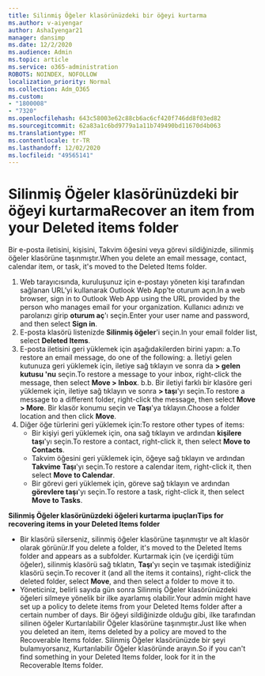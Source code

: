 ```yaml
---
title: Silinmiş Öğeler klasörünüzdeki bir öğeyi kurtarma
ms.author: v-aiyengar
author: AshaIyengar21
manager: dansimp
ms.date: 12/2/2020
ms.audience: Admin
ms.topic: article
ms.service: o365-administration
ROBOTS: NOINDEX, NOFOLLOW
localization_priority: Normal
ms.collection: Adm_O365
ms.custom:
- "1800008"
- "7320"
ms.openlocfilehash: 643c58003e62c88cb6ac6cf420f746dd8f03ed82
ms.sourcegitcommit: 62a83a1c6bd9779a1a11b749490bd11670d4b063
ms.translationtype: MT
ms.contentlocale: tr-TR
ms.lasthandoff: 12/02/2020
ms.locfileid: "49565141"
---
```

# <a name="recover-an-item-from-your-deleted-items-folder"></a><span data-ttu-id="105b1-102">Silinmiş Öğeler klasörünüzdeki bir öğeyi kurtarma</span><span class="sxs-lookup"><span data-stu-id="105b1-102">Recover an item from your Deleted items folder</span></span>

<span data-ttu-id="105b1-103">Bir e-posta iletisini, kişisini, Takvim öğesini veya görevi sildiğinizde, silinmiş öğeler klasörüne taşınmıştır.</span><span class="sxs-lookup"><span data-stu-id="105b1-103">When you delete an email message, contact, calendar item, or task, it's moved to the Deleted Items folder.</span></span>

1. <span data-ttu-id="105b1-104">Web tarayıcısında, kuruluşunuz için e-postayı yöneten kişi tarafından sağlanan URL’yi kullanarak Outlook Web App’te oturum açın.</span><span class="sxs-lookup"><span data-stu-id="105b1-104">In a web browser, sign in to Outlook Web App using the URL provided by the person who manages email for your organization.</span></span> <span data-ttu-id="105b1-105">Kullanıcı adınızı ve parolanızı girip **oturum aç**'ı seçin.</span><span class="sxs-lookup"><span data-stu-id="105b1-105">Enter your user name and password, and then select **Sign in**.</span></span>
1. <span data-ttu-id="105b1-106">E-posta klasörü listenizde **Silinmiş öğeler**'i seçin.</span><span class="sxs-lookup"><span data-stu-id="105b1-106">In your email folder list, select **Deleted Items**.</span></span>
1. <span data-ttu-id="105b1-107">E-posta iletisini geri yüklemek için aşağıdakilerden birini yapın: a.</span><span class="sxs-lookup"><span data-stu-id="105b1-107">To restore an email message, do one of the following: a.</span></span> <span data-ttu-id="105b1-108">İletiyi gelen kutunuza geri yüklemek için, iletiye sağ tıklayın ve sonra da **> gelen kutusu 'nu** seçin.</span><span class="sxs-lookup"><span data-stu-id="105b1-108">To restore a message to your inbox, right-click the message, then select **Move > Inbox**.</span></span>
    <span data-ttu-id="105b1-109">b.</span><span class="sxs-lookup"><span data-stu-id="105b1-109">b.</span></span> <span data-ttu-id="105b1-110">Bir iletiyi farklı bir klasöre geri yüklemek için, iletiye sağ tıklayın ve sonra **> taşı**'yı seçin.</span><span class="sxs-lookup"><span data-stu-id="105b1-110">To restore a message to a different folder, right-click the message, then select **Move > More**.</span></span> <span data-ttu-id="105b1-111">Bir klasör konumu seçin ve **Taşı**'ya tıklayın.</span><span class="sxs-lookup"><span data-stu-id="105b1-111">Choose a folder location and then click **Move**.</span></span>
4. <span data-ttu-id="105b1-112">Diğer öğe türlerini geri yüklemek için:</span><span class="sxs-lookup"><span data-stu-id="105b1-112">To restore other types of items:</span></span>
    - <span data-ttu-id="105b1-113">Bir kişiyi geri yüklemek için, ona sağ tıklayın ve ardından **kişilere taşı**'yı seçin.</span><span class="sxs-lookup"><span data-stu-id="105b1-113">To restore a contact, right-click it, then select **Move to Contacts**.</span></span>
    - <span data-ttu-id="105b1-114">Takvim öğesini geri yüklemek için, öğeye sağ tıklayın ve ardından **Takvime Taşı**'yı seçin.</span><span class="sxs-lookup"><span data-stu-id="105b1-114">To restore a calendar item, right-click it, then select **Move to Calendar**.</span></span>
    - <span data-ttu-id="105b1-115">Bir görevi geri yüklemek için, göreve sağ tıklayın ve ardından **görevlere taşı**'yı seçin.</span><span class="sxs-lookup"><span data-stu-id="105b1-115">To restore a task, right-click it, then select **Move to Tasks**.</span></span>

<span data-ttu-id="105b1-116">**Silinmiş Öğeler klasörünüzdeki öğeleri kurtarma ipuçları**</span><span class="sxs-lookup"><span data-stu-id="105b1-116">**Tips for recovering items in your Deleted Items folder**</span></span>

- <span data-ttu-id="105b1-117">Bir klasörü silerseniz, silinmiş öğeler klasörüne taşınmıştır ve alt klasör olarak görünür.</span><span class="sxs-lookup"><span data-stu-id="105b1-117">If you delete a folder, it's moved to the Deleted Items folder and appears as a subfolder.</span></span> <span data-ttu-id="105b1-118">Kurtarmak için (ve içerdiği tüm öğeler), silinmiş klasörü sağ tıklatın, **Taşı**'yı seçin ve taşımak istediğiniz klasörü seçin.</span><span class="sxs-lookup"><span data-stu-id="105b1-118">To recover it (and all the items it contains), right-click the deleted folder, select **Move**, and then select a folder to move it to.</span></span>
- <span data-ttu-id="105b1-119">Yöneticiniz, belirli sayıda gün sonra Silinmiş Öğeler klasörünüzdeki öğeleri silmeye yönelik bir ilke ayarlamış olabilir.</span><span class="sxs-lookup"><span data-stu-id="105b1-119">Your admin might have set up a policy to delete items from your Deleted Items folder after a certain number of days.</span></span> <span data-ttu-id="105b1-120">Bir öğeyi sildiğinizde olduğu gibi, ilke tarafından silinen öğeler Kurtarılabilir Öğeler klasörüne taşınmıştır.</span><span class="sxs-lookup"><span data-stu-id="105b1-120">Just like when you deleted an item, items deleted by a policy are moved to the Recoverable Items folder.</span></span> <span data-ttu-id="105b1-121">Silinmiş Öğeler klasörünüzde bir şeyi bulamıyorsanız, Kurtarılabilir Öğeler klasöründe arayın.</span><span class="sxs-lookup"><span data-stu-id="105b1-121">So if you can't find something in your Deleted Items folder, look for it in the Recoverable Items folder.</span></span>
